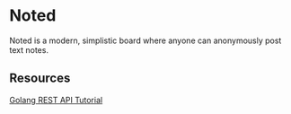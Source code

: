 # Noted

Noted is a modern, simplistic board where anyone can anonymously post text notes.

## Resources

[Golang REST API Tutorial](https://youtu.be/S0oxmic3IUs)
